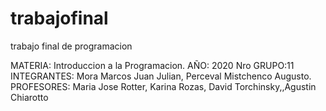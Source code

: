 # trabajofinal
trabajo final de programacion

MATERIA: Introduccion a la Programacion.
AÑO: 2020
Nro GRUPO:11
INTEGRANTES: Mora Marcos Juan Julian, Perceval Mistchenco Augusto.
PROFESORES: Maria Jose Rotter, Karina Rozas, David Torchinsky,,Agustin Chiarotto 